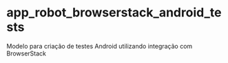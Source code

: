 # app_robot_browserstack_android_tests
Modelo para criação de testes Android utilizando integração com BrowserStack
